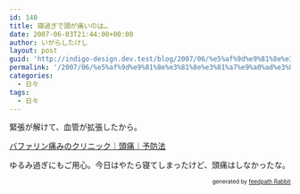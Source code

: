 ```yaml
---
id: 140
title: 寝過ぎで頭が痛いのは…
date: 2007-06-03T21:44:00+00:00
author: いがらしたけし
layout: post
guid: 'http://indigo-design.dev.test/blog/2007/06/%e5%af%9d%e9%81%8e%e3%81%8e%e3%81%a7%e9%a0%ad%e3%81%8c%e7%97%9b%e3%81%84%e3%81%ae%e3%81%af%e2%80%a6/'
permalink: '/2007/06/%e5%af%9d%e9%81%8e%e3%81%8e%e3%81%a7%e9%a0%ad%e3%81%8c%e7%97%9b%e3%81%84%e3%81%ae%e3%81%af/'
categories:
  - 日々
tags:
  - 日々
---
```

<p>緊張が解けて、血管が拡張したから。</p><p><a href="http://www.itamiclinic.bufferin.net/mechanism/headache/yobo01.asp">バファリン痛みのクリニック｜頭痛｜予防法</a></p><p>ゆるみ過ぎにもご用心。今日はやたら寝てしまったけど、頭痛はしなかったな。</p><!--feedpath info start--><div style="text-align: right;font-size: 10px">&nbsp;&nbsp;<span>generated by <a href="http://feedpath.jp" title="feedpath Rabbit" target="_blank">feedpath Rabbit</a></span></div><!--feedpath info end-->